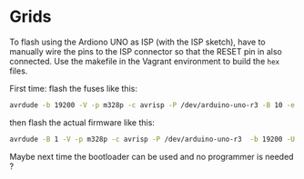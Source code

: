 # Grids

To flash using the Ardiono UNO as ISP (with the ISP sketch), have to manually wire the pins to the ISP connector so that the RESET pin in also connected. Use the makefile in the Vagrant environment to build the `hex` files.

First time: flash the fuses like this:

```sh
avrdude -b 19200 -V -p m328p -c avrisp -P /dev/arduino-uno-r3 -B 10 -e -u -U efuse:w:0x05:m -U hfuse:w:0xd8:m -U lfuse:w:0xff:m -U lock:w:0x2f:m
```

then flash the actual firmware like this:

```sh
avrdude -B 1 -V -p m328p -c avrisp -P /dev/arduino-uno-r3  -b 19200 -U flash:w:build/grids/grids.hex:i -U flash:w:build/grids_bootloader/grids_bootloader.hex:i -U lock:w:0x2f:m
```

Maybe next time the bootloader can be used and no programmer is needed ?
